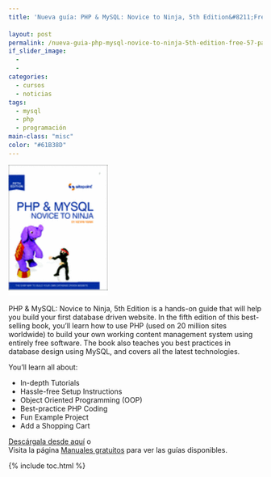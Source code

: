 ```yaml
---
title: 'Nueva guía: PHP & MySQL: Novice to Ninja, 5th Edition&#8211;Free 57 Page Preview'

layout: post
permalink: /nueva-guia-php-mysql-novice-to-ninja-5th-edition-free-57-page-preview/
if_slider_image:
  -
  -
categories:
  - cursos
  - noticias
tags:
  - mysql
  - php
  - programación
main-class: "misc"
color: "#61B38D"
---
```

[<img src="/assets/img/2012/08/w_sitb33c1.gif" alt="PHP & MySQL: Novice to Ninja, 5th Edition--Free 57 Page Preview" title="PHP & MySQL: Novice to Ninja, 5th Edition--Free 57 Page Preview"   />][1]

PHP & MySQL: Novice to Ninja, 5th Edition is a hands-on guide that will help you build your first database driven website. In the fifth edition of this best-selling book, you&#8217;ll learn how to use PHP (used on 20 million sites worldwide) to build your own working content management system using entirely free software. The book also teaches you best practices in database design using MySQL, and covers all the latest technologies.

You&#8217;ll learn all about:

  * In-depth Tutorials
  * Hassle-free Setup Instructions
  * Object Oriented Programming (OOP)
  * Best-practice PHP Coding
  * Fun Example Project
  * Add a Shopping Cart

[Descárgala desde aquí][1] o  
Visita la página [Manuales gratuitos][2] para ver las guías disponibles.



 [1]: http://elbauldelprogramador.tradepub.com/c/pubRD.mpl?sr=oc&_t=oc:&pc=w_sitb33/prgm.cgi
 [2]: /manuales-gratuitos/

{% include toc.html %}
